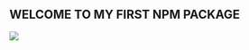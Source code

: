 ## WELCOME TO MY FIRST NPM PACKAGE
[![](https://img.shields.io/badge/DuoR-%E8%B6%85%E8%B6%8A%E4%BA%86%E5%85%A8%E4%B8%96%E7%95%8C0.001%25%E5%BC%80%E5%8F%91%E8%80%85-%238c37db)](https://duorousai.github.io/)